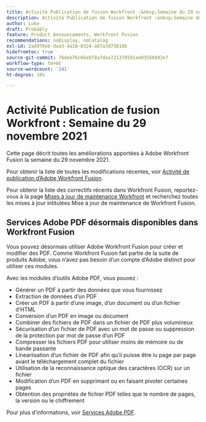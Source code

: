 ```yaml
---
title: Activité Publication de fusion Workfront :&nbsp;Semaine du 29 novembre 2021
description: Activité Publication de fusion Workfront :&nbsp;Semaine du 29 novembre 2021
author: Luke
draft: Probably
feature: Product Announcements, Workfront Fusion
recommendations: noDisplay, noCatalog
exl-id: 2ad970eb-daa3-4a18-8324-a07a3d75816b
hidefromtoc: true
source-git-commit: 76deb76c66e8f8a7dea721378591ae035b8d42e7
workflow-type: tm+mt
source-wordcount: '241'
ht-degree: 16%

---
```


# Activité Publication de fusion Workfront : Semaine du 29 novembre 2021

Cette page décrit toutes les améliorations apportées à Adobe Workfront Fusion la semaine du 29 novembre 2021.

Pour obtenir la liste de toutes les modifications récentes, voir [Activité de publication d’Adobe Workfront Fusion](../../../product-announcements/product-releases/fusion-release-activity/fusion-release-activity.md).

Pour obtenir la liste des correctifs récents dans Workfront Fusion, reportez-vous à la page [Mises à jour de maintenance Workfront](https://experienceleague.adobe.com/docs/workfront-known-issues/releases/current-updates.html?lang=fr) et recherchez toutes les mises à jour intitulées Mise à jour de maintenance de Workfront Fusion.

## Services Adobe PDF désormais disponibles dans Workfront Fusion

Vous pouvez désormais utiliser Adobe Workfront Fusion pour créer et modifier des PDF. Comme Workfront Fusion fait partie de la suite de produits Adobe, vous n’avez pas besoin d’un compte d’Adobe distinct pour utiliser ces modules.

Avec les modules d’outils Adobe PDF, vous pouvez :

* Générer un PDF à partir des données que vous fournissez
* Extraction de données d’un PDF
* Créer un PDF à partir d’une image, d’un document ou d’un fichier d’HTML
* Conversion d’un PDF en image ou document
* Combiner des fichiers de PDF dans un fichier de PDF plus volumineux
* Sécurisation d’un fichier de PDF avec un mot de passe ou suppression de la protection par mot de passe d’un PDF
* Compresser les fichiers PDF pour utiliser moins de mémoire ou de bande passante
* Lineariisation d’un fichier de PDF afin qu’il puisse être lu page par page avant le téléchargement complet du fichier
* Utilisation de la reconnaissance optique des caractères (OCR) sur un fichier
* Modification d’un PDF en supprimant ou en faisant pivoter certaines pages
* Obtention des propriétés de fichier PDF telles que le nombre de pages, la version ou le chiffrement

Pour plus d’informations, voir [Services Adobe PDF](../../../workfront-fusion/apps-and-their-modules/pdf-modules.md).
